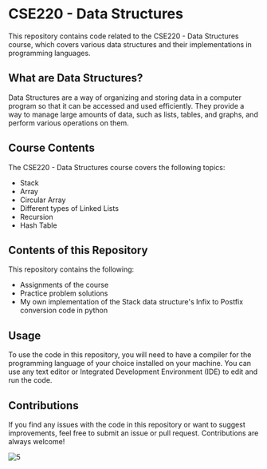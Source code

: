 # CSE220 - Data Structures

This repository contains code related to the CSE220 - Data Structures course, which covers various data structures and their implementations in programming languages. 

## What are Data Structures?

Data Structures are a way of organizing and storing data in a computer program so that it can be accessed and used efficiently. They provide a way to manage large amounts of data, such as lists, tables, and graphs, and perform various operations on them.

## Course Contents

The CSE220 - Data Structures course covers the following topics:

- Stack
- Array
- Circular Array
- Different types of Linked Lists
- Recursion
- Hash Table

## Contents of this Repository

This repository contains the following:

- Assignments of the course
- Practice problem solutions
- My own implementation of the Stack data structure's Infix to Postfix conversion code in python

## Usage

To use the code in this repository, you will need to have a compiler for the programming language of your choice installed on your machine. You can use any text editor or Integrated Development Environment (IDE) to edit and run the code. 

## Contributions

If you find any issues with the code in this repository or want to suggest improvements, feel free to submit an issue or pull request. Contributions are always welcome! 


![5](https://user-images.githubusercontent.com/92597456/233389062-52f5f7b0-b77b-428c-a52c-66e6cec111d0.png)
